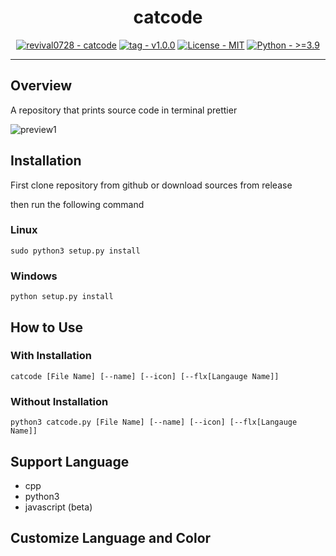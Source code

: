 <div align="center">

# catcode

[![revival0728 - catcode](https://img.shields.io/badge/revival0728-catcode-2ea44f?logo=github)](https://github.com/revival0728/catcode)
[![tag - v1.0.0](https://img.shields.io/badge/tag-v1.0.0-2ea44f)](https://github.com/revival0728/catcode/tree/v1.0.0)
[![License - MIT](https://img.shields.io/badge/License-MIT-2ea44f)](https://github.com/revival0728/catcode/blob/master/LICENSE)
[![Python - >=3.9](https://img.shields.io/badge/Python->=3.9-2ea44f?logo=python)](https://github.com/revival0728/catcode/blob/master/LICENSE)

</div>

---

## Overview
A repository that prints source code in terminal prettier

![preview1](https://i.imgur.com/h8hNC13.png)

## Installation
First clone repository from github or download sources from release

then run the following command
### Linux
```
sudo python3 setup.py install
```

### Windows
```
python setup.py install
```

## How to Use
### With Installation
```
catcode [File Name] [--name] [--icon] [--flx[Langauge Name]]
```

### Without Installation
```
python3 catcode.py [File Name] [--name] [--icon] [--flx[Langauge Name]]
```

## Support Language
- cpp
- python3
- javascript (beta)

## Customize Language and Color
